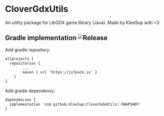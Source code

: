 # CloverGdxUtils

An utility package for LibGDX game library (Java). 
Made by KleeSup with <3

## Gradle implementation ![Release](https://jitpack.io/v/KleeSup/CloverGdxUtils.svg)
Add gradle repository:
```xml
allprojects {
  repositories {
		...
		maven { url 'https://jitpack.io' }
	}
}
```
Add gradle dependency:
```xml
dependencies {
  implementation 'com.github.KleeSup:CloverGdxUtils:-SNAPSHOT'
}
```

